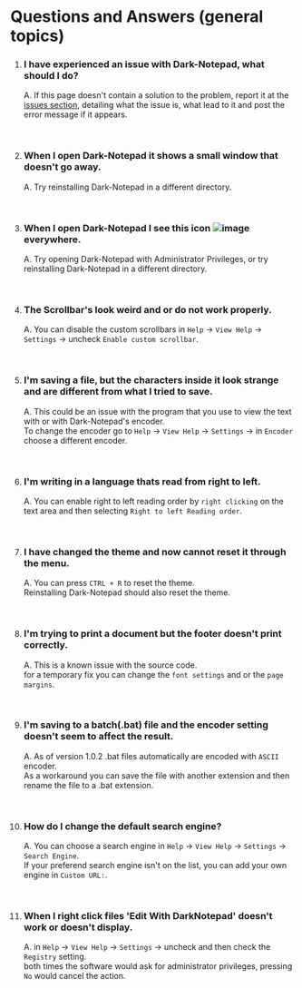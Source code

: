 # Questions and Answers (general topics)

1. ### I have experienced an issue with Dark-Notepad, what should I do?
   A. If this page doesn't contain a solution to the problem, report it at the [issues section](https://github.com/000Daniel/Dark-Notepad/issues), detailing what the issue is, what lead to it and post the error message if it appears.
   
   <br/>
2. ### When I open Dark-Notepad it shows a small window that doesn't go away.
   A. Try reinstalling Dark-Notepad in a different directory.
   
   <br/>
3. ### When I open Dark-Notepad I see this icon ![image](https://user-images.githubusercontent.com/90350173/197747308-be29df90-9a3f-4d61-983e-a194f1faf28a.png) everywhere. 
   A. Try opening Dark-Notepad with Administrator Privileges, or try reinstalling Dark-Notepad in a different directory.
      
   <br/>
4. ### The Scrollbar's look weird and or do not work properly.
   A. You can disable the custom scrollbars in `Help` -> `View Help` -> `Settings` -> uncheck `Enable custom scrollbar`.
         
   <br/>
5. ### I'm saving a file, but the characters inside it look strange and are different from what I tried to save.
   A. This could be an issue with the program that you use to view the text with or with Dark-Notepad's encoder. <br/>
   To change the encoder go to `Help` -> `View Help` -> `Settings` -> in `Encoder` choose a different encoder.
         
   <br/>
6. ### I'm writing in a language thats read from right to left.
   A. You can enable right to left reading order by `right clicking` on the text area and then selecting `Right to left Reading order`.
         
   <br/>
7. ### I have changed the theme and now cannot reset it through the menu.
   A. You can press `CTRL + R` to reset the theme. <br/>
   Reinstalling Dark-Notepad should also reset the theme.
   
   <br/>
8. ### I'm trying to print a document but the footer doesn't print correctly.
   A. This is a known issue with the source code. <br/>
   for a temporary fix you can change the `font settings` and or the `page margins`.
      
   <br/>
9. ### I'm saving to a batch(.bat) file and the encoder setting doesn't seem to affect the result.
   A. As of version 1.0.2 .bat files automatically are encoded with `ASCII` encoder. <br/>
   As a workaround you can save the file with another extension and then rename the file to a .bat extension.
   
   <br/>
10. ### How do I change the default search engine?
     A. You can choose a search engine in `Help` -> `View Help` -> `Settings` -> `Search Engine`. <br/>
     If your preferend search engine isn't on the list, you can add your own engine in `Custom URL:`.
   
   <br/>
   
11. ### When I right click files 'Edit With DarkNotepad' doesn't work or doesn't display.
     A. in `Help` -> `View Help` -> `Settings` -> uncheck and then check the `Registry` setting. <br/>
     both times the software would ask for administrator privileges, pressing `No` would cancel the action.
   
